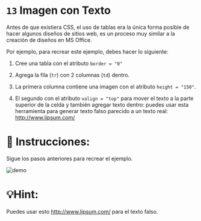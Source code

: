 # `13` Imagen con Texto

Antes de que existiera CSS, el uso de tablas era la única forma posible de hacer algunos diseños de sitios web, es un proceso muy similar a la creación de diseños en MS Office.

Por ejemplo, para recrear este ejemplo, debes hacer lo siguiente:

1. Cree una tabla con el atributo `border = "0"`

2. Agrega la fila (`tr`) con 2 columnas (`td`) dentro.

3. La primera columna contiene una imagen con el atributo `height = "150"`.

4. El segundo con el atributo `valign = "top"` para mover el texto a la parte superior de la celda y también agregar texto dentro: puedes usar esta herramienta para generar texto falso parecido a un texto real: http://www.lipsum.com/

# 📝 Instrucciones:

Sigue los pasos anteriores para recrear el ejemplo.

![demo](https://github.com/4GeeksAcademy/html-tutorial-exercises-course/blob/master/.learn/assets/opTIFpg.png?raw=true)

# 💡Hint:

Puedes usar esto http://www.lipsum.com/ para el texto falso.
